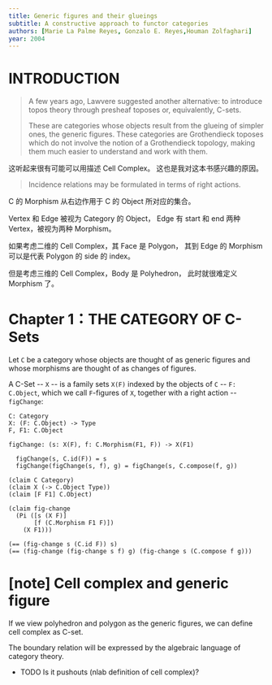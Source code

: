```yaml
---
title: Generic figures and their glueings
subtitle: A constructive approach to functor categories
authors: [Marie La Palme Reyes, Gonzalo E. Reyes,Houman Zolfaghari]
year: 2004
---
```


# INTRODUCTION

> A few years ago, Lawvere suggested another alternative: to introduce
> topos theory through presheaf toposes or, equivalently, C-sets.
>
> These are categories whose objects result from the glueing of simpler ones,
> the generic figures. These categories are Grothendieck toposes which
> do not involve the notion of a Grothendieck topology, making them
> much easier to understand and work with them.

这听起来很有可能可以用描述 Cell Complex。
这也是我对这本书感兴趣的原因。

> Incidence relations may be formulated in terms of right actions.

C 的 Morphism 从右边作用于 C 的 Object 所对应的集合。

Vertex 和 Edge 被视为 Category 的 Object，
Edge 有 start 和 end 两种 Vertex，被视为两种 Morphism。

如果考虑二维的 Cell Complex，其 Face 是 Polygon，
其到 Edge 的 Morphism 可以是代表 Polygon 的 side 的 index。

但是考虑三维的 Cell Complex，Body 是 Polyhedron，
此时就很难定义 Morphism 了。

# Chapter 1：THE CATEGORY OF C-Sets

Let `C` be a category whose objects are thought of as generic figures
and whose morphisms are thought of as changes of figures.

A C-Set -- `X` -- is a family sets `X(F)`
indexed by the objects of `C` -- `F: C.Object`,
which we call `F`-figures of `X`,
together with a right action -- `figChange`:

```cicada
C: Category
X: (F: C.Object) -> Type
F, F1: C.Object

figChange: (s: X(F), f: C.Morphism(F1, F)) -> X(F1)

  figChange(s, C.id(F)) = s
  figChange(figChange(s, f), g) = figChange(s, C.compose(f, g))
```

```cicada
(claim C Category)
(claim X (-> C.Object Type))
(claim [F F1] C.Object)

(claim fig-change
  (Pi ([s (X F)]
       [f (C.Morphism F1 F)])
    (X F1)))

(== (fig-change s (C.id F)) s)
(== (fig-change (fig-change s f) g) (fig-change s (C.compose f g)))
```

# [note] Cell complex and generic figure

If we view polyhedron and polygon as the generic figures,
we can define cell complex as C-set.

The boundary relation will be expressed
by the algebraic language of category theory.

- TODO Is it pushouts (nlab definition of cell complex)?
